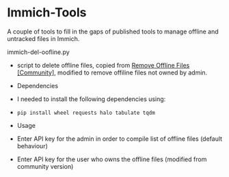 # Immich-Tools
A couple of tools to fill in the gaps of published tools to manage offline and untracked files in Immich.

immich-del-oofline.py
- script to delete offline files, copied from [Remove Offline Files [Community]](https://immich.app/docs/guides/remove-offline-files/), modified to remove offiline files not owned by admin.
- Dependencies
-   I needed to install the following dependencies using:
-   `pip install wheel requests halo tabulate tqdm`

- Usage
-    Enter API key for the admin in order to compile list of offline files (default behaviour)
-    Enter API key for the user who owns the offline files (modified from community version)
